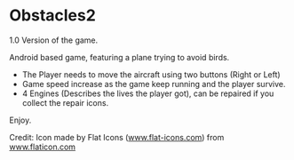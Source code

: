 # Obstacles2
1.0 Version of the game.

Android based game, featuring a plane trying to avoid birds.
- The Player needs to move the aircraft using two buttons (Right or Left)
- Game speed increase as the game keep running and the player survive.
- 4 Engines (Describes the lives the player got), can be repaired if you collect the repair icons.

Enjoy.


Credit:
Icon made by Flat Icons (www.flat-icons.com) from www.flaticon.com
